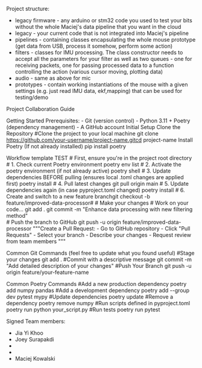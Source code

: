 Project structure:
- legacy firmware - any arduino or stm32 code you used to test your bits without the whole Maciej's data pipeline that you want in the cloud
- legacy - your current code that is not integrated into Maciej's pipeline
- pipelines - containing classes encapsulating the whole mouse prototype (get data from USB, process it somehow, perform some action)
- filters - classes for IMU processing. The class constructor needs to accept all the parameters for your filter as well as two queues - one for receiving packets, one for passing processed data to a function controlling the action (various cursor moving, plotting data)
- audio - same as above for mic
- prototypes - contain working instantiations of the mouse with a given settings (e.g. just read IMU data, ekf,mapping) that can be used for testing/demo

Project Collaboration Guide

Getting Started
    Prerequisites:
    - Git (version control)
    - Python 3.11 + Poetry (dependency management)
    - A GitHub account
    Initial Setup
        Clone the Repository
            #Clone the project to your local machine
            git clone https://github.com/your-username/project-name.gitcd project-name
        Install Poetry (If not already installed)
            pip install poetry

Workflow template
    TEST
        # First, ensure you're in the project root directory
        # 1. Check current Poetry environment
        poetry env list
        # 2. Activate the poetry environment (if not already active)
        poetry shell
        # 3. Update dependencies BEFORE pulling (ensures local .toml changes are applied first)
        poetry install
        # 4. Pull latest changes
        git pull origin main
        # 5. Update dependencies again (in case pyproject.toml changed)
        poetry install
        # 6. Create and switch to a new feature 
        branchgit checkout -b feature/improved-data-processor#
        # Make your changes 
        # Work on your code... 
        git add . 
        git commit -m "Enhance data processing with new filtering method"  
        # Push the branch to GitHub 
        git push -u origin feature/improved-data-processor
        """Create a Pull Request:
            - Go to GitHub repository
            - Click "Pull Requests"
            - Select your branch
            - Describe your changes
            - Request review from team members
        """

Common Git Commands (feel free to update what you found useful)
        #Stage your changes
        git add .
        #Commit with a descriptive message
        git commit -m "Add detailed description of your changes"
        #Push Your Branch
        git push -u origin feature/your-feature-name

Common Poetry Commands 
        #Add a new production dependency
        poetry add numpy pandas
        #Add a development dependency
        poetry add --group dev pytest mypy
        #Update dependencies
        poetry update
        #Remove a dependency
        poetry remove numpy
        #Run scripts defined in pyproject.toml
        poetry run python your_script.py
        #Run tests
        poetry run pytest


Signed Team members:
- Jia Yi Khoo
- Joey Surapakdi
-
-
- Maciej Kowalski